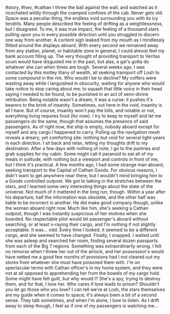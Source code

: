#story, #two, #cathan
I threw the ball against the wall, and watched as it ricocheted wildly through the cramped confines of the cab. Never gets old. Space was a peculiar thing, the endless void surrounding you with its icy tendrils. Many people described the feeling of drifting as a weightlessness, but I disagreed. To me, it was true impact, the feeling of a thousand stars pulling upon you in every possible direction until you struggled to discern one way from another.  A content sigh leaked from my mouth as I mindlessly flitted around the displays aboard. With every second we remained away from any station, planet, or habitable zone in general, I could almost feel my bank account filling up. The very thought of providing transport to Veritas scum would have disgusted me in the past, but alas, a gal's gotta do whatever she can when times are tough. Several weeks ago, I was contacted by this motley litany of wealth, all seeking transport off Losh to some compound in the rim. Who would I be to decline? My coffers were wasting away while I languished in obscurity, waiting for anyone who would take notice to stop caring about me; to squash that little voice in their head saying I needed to be found, to be punished in an act of semi-divine retribution. Being notable wasn't a dream, it was a curse: it pushes it's bearers to the brink of insanity. Sometimes, out here in the void, insanity is all I have.
But of course, insanity won't pay the bills, and notable or not, everything living requires food (for now). I try to keep to myself and let me passengers do the same, though that assumes the presence of said passengers. As of right now, the ship is empty, nobody aboard except for myself and any cargo I happened to carry. Pulling up the navigation mesh reveals a dreary, yet comforting site: nothing but void for several light-years in each direction. I sit back and relax, letting my thoughts drift to my destination.
After a few days with nothing of note, I go to the pantries and grab supplies for my cabin. Some might call it paranoid to eat all of my meals in solitude, with nothing but a viewport and controls in front of me, but I think it's practical. A few months ago, I had some strange man aboard, seeking transport to the Capital of Cathan Goods. For obvious reasons, I didn't want to get anywhere near there, but I wouldn't mind bringing him to a Goods controlled outpost. We got to talking in the stretches between the stars,  and I learned some very interesting things about the state of the universe. Not much of it mattered in the long run, though. Within a year after his departure, half the information was obsolete, and the other half was liable to be incorrect in another. He did make good company though, unlike the woman aboard right now. Much like him, she's seeking a Cathan outpost, though I was instantly suspicious of her motives when she boarded. No respectable pilot would let passenger's aboard without searching, or at least x-raying their cargo, and I'm nothing if not slightly acceptable. It was... odd. Every time I looked, it seemed to be a different cargo, and she seemed to have changed. Finally, I snapped. I waited until she was asleep and searched her room, finding several dozen passports from each of the Big 7 regions. Something was extraordinarily wrong. I felt no remorse when I threw her out of the airlock, and her possession's would have netted me a good few months of provisions had I not cleared out my stores from whatever she must have poisoned them with. I'm on spectacular terms with Cathan officer's in my home system, and they were not at all opposed to apprehending her from the bowels of my cargo hold. Some might have felt guilt, but why would I? She's a spy, trying to destroy them, and for that, I love her. Who cares if love leads to prison? Shouldn't you let go those who you love? I can tell we're at Losh, the stars themselves are my guide when it comes to space; it's always been a bit of a second sense. They talk sometimes, and when I'm alone, I love to listen. As I drift away to sleep though, I feel as if one of my passengers is watching me...

